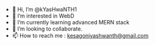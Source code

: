 - 👋 Hi, I’m @kYasHwaNTH1
- 👀 I’m interested in WebD
- 🌱 I’m currently learning advanced MERN stack
- 💞️ I’m looking to collaborate.
- 📫 How to reach me : kesagoniyashwanth@gmail.com

<!---
kYasHwaNTH1/kYasHwaNTH1 is a ✨ special ✨ repository because its `README.md` (this file) appears on your GitHub profile.
You can click the Preview link to take a look at your changes.
--->
